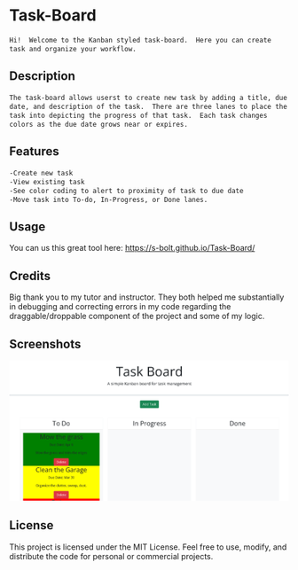 # Task-Board
    Hi!  Welcome to the Kanban styled task-board.  Here you can create task and organize your workflow.

## Description
    The task-board allows userst to create new task by adding a title, due date, and description of the task.  There are three lanes to place the task into depicting the progress of that task.  Each task changes colors as the due date grows near or expires.

## Features
    -Create new task
    -View existing task
    -See color coding to alert to proximity of task to due date
    -Move task into To-do, In-Progress, or Done lanes.

## Usage
You can us this great tool here: https://s-bolt.github.io/Task-Board/

## Credits
Big thank you to my tutor and instructor. 
They both helped me substantially in debugging and correcting errors in my code regarding the draggable/droppable component of the project and some of my logic.

## Screenshots

![Website Screenshot](./assets/images/Screenshot%202024-03-25%20171825.png)

 ## License

 This project is licensed under the MIT License. Feel free to use, modify, and distribute the code for personal or commercial projects.